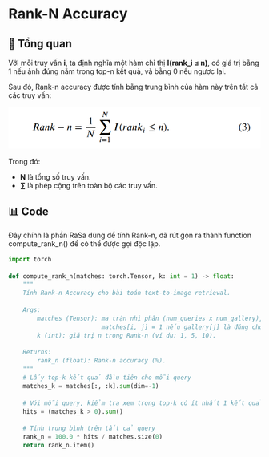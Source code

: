 # Rank-N Accuracy

## 🧾 Tổng quan
Với mỗi truy vấn **i**, ta định nghĩa một hàm chỉ thị **I(rank_i ≤ n)**, có giá trị bằng 1 nếu ảnh đúng nằm trong top-n kết quả, và bằng 0 nếu ngược lại.

Sau đó, Rank-n accuracy được tính bằng trung bình của hàm này trên tất cả các truy vấn:

![Công thức Rank-n](/evaluation/metrics/rank-n-accuracy/img/rank-n-accuracy.png)

Trong đó:
- **N** là tổng số truy vấn.
- **∑** là phép cộng trên toàn bộ các truy vấn.

## 📊 Code
Đây chính là phần RaSa dùng để tính Rank-n, đã rút gọn ra thành function compute_rank_n() để có thể được gọi độc lập.

```python
import torch

def compute_rank_n(matches: torch.Tensor, k: int = 1) -> float:
    """
    Tính Rank-n Accuracy cho bài toán text-to-image retrieval.

    Args:
        matches (Tensor): ma trận nhị phân (num_queries x num_gallery),
                          matches[i, j] = 1 nếu gallery[j] là đúng cho query[i].
        k (int): giá trị n trong Rank-n (ví dụ: 1, 5, 10).

    Returns:
        rank_n (float): Rank-n accuracy (%).
    """
    # Lấy top-k kết quả đầu tiên cho mỗi query
    matches_k = matches[:, :k].sum(dim=-1)  

    # Với mỗi query, kiểm tra xem trong top-k có ít nhất 1 kết quả đúng hay không
    hits = (matches_k > 0).sum()

    # Tính trung bình trên tất cả query
    rank_n = 100.0 * hits / matches.size(0)
    return rank_n.item()
```